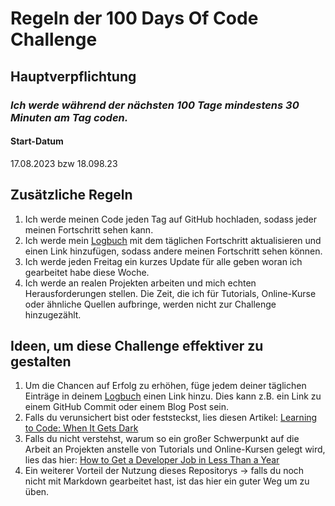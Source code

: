 # Regeln der 100 Days Of Code Challenge

## Hauptverpflichtung
### *Ich werde während der nächsten 100 Tage mindestens 30 Minuten am Tag coden.*

#### Start-Datum
17.08.2023 bzw 18.098.23

## Zusätzliche Regeln
1. Ich werde meinen Code jeden Tag auf GitHub hochladen, sodass jeder meinen Fortschritt sehen kann.
2. Ich werde mein [Logbuch](log.md) mit dem täglichen Fortschritt aktualisieren und einen Link hinzufügen, sodass andere meinen Fortschritt sehen können.
3. Ich werde jeden Freitag ein kurzes Update für alle geben woran ich gearbeitet habe diese Woche.
4. Ich werde an realen Projekten arbeiten und mich echten Herausforderungen stellen. Die Zeit, die ich für Tutorials, Online-Kurse oder ähnliche Quellen aufbringe, werden nicht zur Challenge hinzugezählt. 

## Ideen, um diese Challenge effektiver zu gestalten
1. Um die Chancen auf Erfolg zu erhöhen, füge jedem deiner täglichen Einträge in deinem [Logbuch](log.md) einen Link hinzu. Dies kann z.B. ein Link zu einem GitHub Commit oder einem Blog Post sein.
2. Falls du verunsichert bist oder feststeckst, lies diesen Artikel: [Learning to Code: When It Gets Dark](https://www.freecodecamp.org/news/learning-to-code-when-it-gets-dark-e485edfb58fd)
3. Falls du nicht verstehst, warum so ein großer Schwerpunkt auf die Arbeit an Projekten anstelle von Tutorials und Online-Kursen gelegt wird, lies das hier: [How to Get a Developer Job in Less Than a Year](https://www.freecodecamp.org/news/how-to-get-a-developer-job-in-less-than-a-year-c27bbfe71645)
4. Ein weiterer Vorteil der Nutzung dieses Repositorys -> falls du noch nicht mit Markdown gearbeitet hast, ist das hier ein guter Weg um zu üben.
